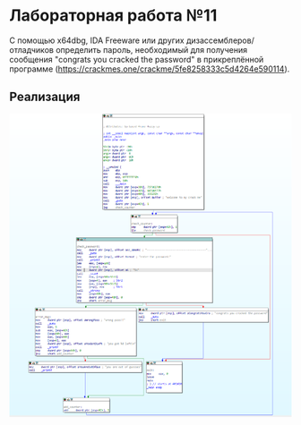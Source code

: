 # Лабораторная работа №11

С помощью x64dbg, IDA Freeware или других дизассемблеров/отладчиков определить
пароль, необходимый для получения сообщения "congrats you cracked the password" в
прикреплённой программе (https://crackmes.one/crackme/5fe8258333c5d4264e590114).
 
## Реализация
![](./graph.png)
